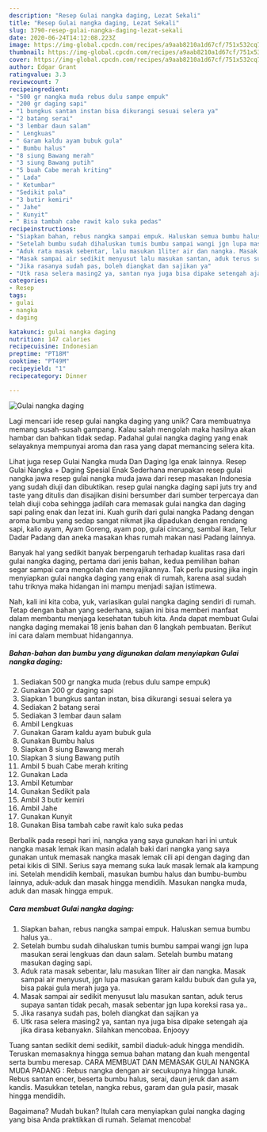 ```yaml
---
description: "Resep Gulai nangka daging, Lezat Sekali"
title: "Resep Gulai nangka daging, Lezat Sekali"
slug: 3790-resep-gulai-nangka-daging-lezat-sekali
date: 2020-06-24T14:12:08.223Z
image: https://img-global.cpcdn.com/recipes/a9aab8210a1d67cf/751x532cq70/gulai-nangka-daging-foto-resep-utama.jpg
thumbnail: https://img-global.cpcdn.com/recipes/a9aab8210a1d67cf/751x532cq70/gulai-nangka-daging-foto-resep-utama.jpg
cover: https://img-global.cpcdn.com/recipes/a9aab8210a1d67cf/751x532cq70/gulai-nangka-daging-foto-resep-utama.jpg
author: Edgar Grant
ratingvalue: 3.3
reviewcount: 7
recipeingredient:
- "500 gr nangka muda rebus dulu sampe empuk"
- "200 gr daging sapi"
- "1 bungkus santan instan bisa dikurangi sesuai selera ya"
- "2 batang serai"
- "3 lembar daun salam"
- " Lengkuas"
- " Garam kaldu ayam bubuk gula"
- " Bumbu halus"
- "8 siung Bawang merah"
- "3 siung Bawang putih"
- "5 buah Cabe merah kriting"
- " Lada"
- " Ketumbar"
- "Sedikit pala"
- "3 butir kemiri"
- " Jahe"
- " Kunyit"
- " Bisa tambah cabe rawit kalo suka pedas"
recipeinstructions:
- "Siapkan bahan, rebus nangka sampai empuk. Haluskan semua bumbu halus ya.."
- "Setelah bumbu sudah dihaluskan tumis bumbu sampai wangi jgn lupa masukan serai lengkuas dan daun salam. Setelah bumbu matang masukan daging sapi."
- "Aduk rata masak sebentar, lalu masukan 1liter air dan nangka. Masak sampai air menyusut, jgn lupa masukan garam kaldu bubuk dan gula ya, bisa pakai gula merah juga ya."
- "Masak sampai air sedikit menyusut lalu masukan santan, aduk terus supaya santan tidak pecah, masak sebentar jgn lupa koreksi rasa ya.."
- "Jika rasanya sudah pas, boleh diangkat dan sajikan ya"
- "Utk rasa selera masing2 ya, santan nya juga bisa dipake setengah aja jika dirasa kebanyakn. Silahkan mencobaa. Enjooyy"
categories:
- Resep
tags:
- gulai
- nangka
- daging

katakunci: gulai nangka daging 
nutrition: 147 calories
recipecuisine: Indonesian
preptime: "PT18M"
cooktime: "PT49M"
recipeyield: "1"
recipecategory: Dinner

---
```



![Gulai nangka daging](https://img-global.cpcdn.com/recipes/a9aab8210a1d67cf/751x532cq70/gulai-nangka-daging-foto-resep-utama.jpg)

Lagi mencari ide resep gulai nangka daging yang unik? Cara membuatnya memang susah-susah gampang. Kalau salah mengolah maka hasilnya akan hambar dan bahkan tidak sedap. Padahal gulai nangka daging yang enak selayaknya mempunyai aroma dan rasa yang dapat memancing selera kita.

Lihat juga resep Gulai Nangka muda Dan Daging Iga enak lainnya. Resep Gulai Nangka + Daging Spesial Enak Sederhana merupakan resep gulai nangka jawa resep gulai nangka muda jawa dari resep masakan Indonesia yang sudah diuji dan dibuktikan. resep gulai nangka daging sapi juts try and taste yang ditulis dan disajikan disini bersumber dari sumber terpercaya dan telah diuji coba sehingga jadilah cara memasak gulai nangka dan daging sapi paling enak dan lezat ini. Kuah gurih dari gulai nangka Padang dengan aroma bumbu yang sedap sangat nikmat jika dipadukan dengan rendang sapi, kalio ayam, Ayam Goreng, ayam pop, gulai cincang, sambal ikan, Telur Dadar Padang dan aneka masakan khas rumah makan nasi Padang lainnya.

Banyak hal yang sedikit banyak berpengaruh terhadap kualitas rasa dari gulai nangka daging, pertama dari jenis bahan, kedua pemilihan bahan segar sampai cara mengolah dan menyajikannya. Tak perlu pusing jika ingin menyiapkan gulai nangka daging yang enak di rumah, karena asal sudah tahu triknya maka hidangan ini mampu menjadi sajian istimewa.


Nah, kali ini kita coba, yuk, variasikan gulai nangka daging sendiri di rumah. Tetap dengan bahan yang sederhana, sajian ini bisa memberi manfaat dalam membantu menjaga kesehatan tubuh kita. Anda dapat membuat Gulai nangka daging memakai 18 jenis bahan dan 6 langkah pembuatan. Berikut ini cara dalam membuat hidangannya.

<!--inarticleads1-->

##### Bahan-bahan dan bumbu yang digunakan dalam menyiapkan Gulai nangka daging:

1. Sediakan 500 gr nangka muda (rebus dulu sampe empuk)
1. Gunakan 200 gr daging sapi
1. Siapkan 1 bungkus santan instan, bisa dikurangi sesuai selera ya
1. Sediakan 2 batang serai
1. Sediakan 3 lembar daun salam
1. Ambil  Lengkuas
1. Gunakan  Garam kaldu ayam bubuk gula
1. Gunakan  Bumbu halus
1. Siapkan 8 siung Bawang merah
1. Siapkan 3 siung Bawang putih
1. Ambil 5 buah Cabe merah kriting
1. Gunakan  Lada
1. Ambil  Ketumbar
1. Gunakan Sedikit pala
1. Ambil 3 butir kemiri
1. Ambil  Jahe
1. Gunakan  Kunyit
1. Gunakan  Bisa tambah cabe rawit kalo suka pedas


Berbalik pada resepi hari ini, nangka yang saya gunakan hari ini untuk nangka masak lemak ikan masin adalah baki dari nangka yang saya gunakan untuk memasak nangka masak lemak cili api dengan daging dan petai kikis di SINI. Serius saya memang suka lauk masak lemak ala kampung ini. Setelah mendidih kembali, masukan bumbu halus dan bumbu-bumbu lainnya, aduk-aduk dan masak hingga mendidih. Masukan nangka muda, aduk dan masak hingga empuk. 

<!--inarticleads2-->

##### Cara membuat Gulai nangka daging:

1. Siapkan bahan, rebus nangka sampai empuk. Haluskan semua bumbu halus ya..
1. Setelah bumbu sudah dihaluskan tumis bumbu sampai wangi jgn lupa masukan serai lengkuas dan daun salam. Setelah bumbu matang masukan daging sapi.
1. Aduk rata masak sebentar, lalu masukan 1liter air dan nangka. Masak sampai air menyusut, jgn lupa masukan garam kaldu bubuk dan gula ya, bisa pakai gula merah juga ya.
1. Masak sampai air sedikit menyusut lalu masukan santan, aduk terus supaya santan tidak pecah, masak sebentar jgn lupa koreksi rasa ya..
1. Jika rasanya sudah pas, boleh diangkat dan sajikan ya
1. Utk rasa selera masing2 ya, santan nya juga bisa dipake setengah aja jika dirasa kebanyakn. Silahkan mencobaa. Enjooyy


Tuang santan sedikit demi sedikit, sambil diaduk-aduk hingga mendidih. Teruskan memasaknya hingga semua bahan matang dan kuah mengental serta bumbu meresap. CARA MEMBUAT DAN MEMASAK GULAI NANGKA MUDA PADANG : Rebus nangka dengan air secukupnya hingga lunak. Rebus santan encer, beserta bumbu halus, serai, daun jeruk dan asam kandis. Masukkan tetelan, nangka rebus, garam dan gula pasir, masak hingga mendidih. 

Bagaimana? Mudah bukan? Itulah cara menyiapkan gulai nangka daging yang bisa Anda praktikkan di rumah. Selamat mencoba!
